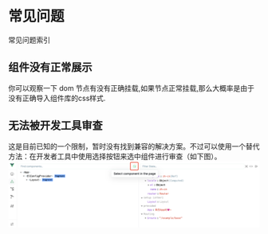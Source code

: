 # 常见问题

常见问题索引

## 组件没有正常展示

你可以观察一下 dom 节点有没有正确挂载,如果节点正常挂载,那么大概率是由于没有正确导入组件库的css样式.

## 无法被开发工具审查

这是目前已知的一个限制，暂时没有找到兼容的解决方案。不过可以使用一个替代方法：在开发者工具中使用选择按钮来选中组件进行审查（如下图）。
![dev-tools](../assets/images/vue-dev-tools.png)

